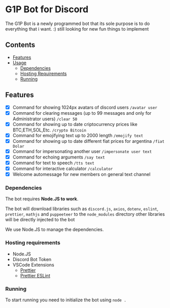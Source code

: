 # G1P Bot for Discord

The G1P Bot is a newly programmed bot that its sole purpose is to do everything that i want. :) still looking for new fun things to implement

## Contents

- [Features](#features)
- [Usage](#usage)
  - [Dependencies](#dependencies)
  - [Hosting Requirements](#hosting-requirements)
  - [Running](#running)

## Features

- [x] Command for showing 1024px avatars of discord users `/avatar user`
- [x] Command for clearing messages (up to 99 messages and only for Administrator users) `/clear 50`
- [x] Command for showing up to date criptocurrency prices like BTC,ETH,SOL,Etc. `/crypto Bitcoin`
- [x] Command for emojifying text up to 2000 length `/emojify text`
- [x] Command for showing up to date different fiat prices for argentina `/fiat Dolar`
- [x] Command for impersonating another user `/impersonate user text`
- [x] Command for echoing arguments `/say text`
- [x] Command for text to speech `/tts text`
- [x] Command for interactive calculator `/calculator`
- [x] Welcome automessage for new members on general text channel

### Dependencies

The bot requires **Node.JS to work**.

The bot will download libraries such as `discord.js`, `axios`, `dotenv`, `eslint`, `prettier`, `mathjs` and `puppeeteer` to the `node_modules` directory
other libraries will be directly injected to the bot

We use Node.JS to manage the dependencies.

### Hosting requirements

- Node.JS
- Discord Bot Token
- VSCode Extensions
  - [Prettier](https://marketplace.visualstudio.com/items?itemName=esbenp.prettier-vscode)
  - [Prettier ESLint](https://marketplace.visualstudio.com/items?itemName=rvest.vs-code-prettier-eslint)

### Running

To start running you need to initialize the bot using `node .`
